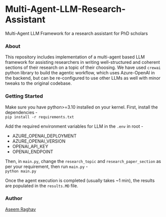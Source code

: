 # Multi-Agent-LLM-Research-Assistant
Multi-Agent LLM Framework for a research assistant for PhD scholars

### About
This repository includes implementation of a multi-agent based LLM framework for assisting researchers in writing well-structured and coherent sections of their research on a topic of their choosing. We have used `crewai` python library to build the agentic workflow, which uses Azure-OpenAI in the backend, but can be re-configured to use other LLMs as well with minor tweaks to the original codebase.

### Getting Started
Make sure you have python>=3.10 installed on your kernel. First, install the dependencies -<br>
```pip install -r requirements.txt```

Add the required environment variables for LLM in the `.env` in root - 
* AZURE_OPENAI_DEPLOYMENT
* AZURE_OPENAI_VERSION
* OPENAI_API_KEY
* OPENAI_ENDPOINT

Then, in `main.py`, change the `research_topic` and `research_paper_section` as per your requirement, then run `main.py` - <br>
```python main.py```

Once the agent execution is completed (usually takes ~1 min), the results are populated in the `results.MD` file.

### Author
[Aseem Raghav](raghavaseem@gmail.com)
